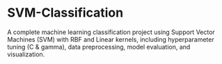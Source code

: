 # SVM-Classification
A complete machine learning classification project using Support Vector Machines (SVM) with RBF and Linear kernels, including hyperparameter tuning (C &amp; gamma), data preprocessing, model evaluation, and visualization.
